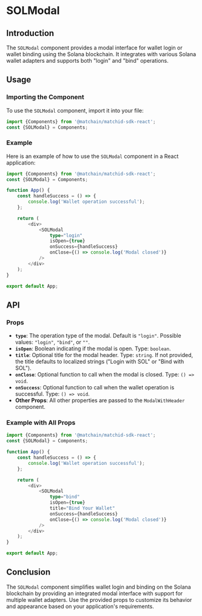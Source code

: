 # SOLModal

## Introduction

The `SOLModal` component provides a modal interface for wallet login or wallet binding using the Solana blockchain. It integrates with various Solana wallet adapters and supports both "login" and "bind" operations.

## Usage

### Importing the Component

To use the `SOLModal` component, import it into your file:

```typescript
import {Components} from '@matchain/matchid-sdk-react';
const {SOLModal} = Components;
```

### Example

Here is an example of how to use the `SOLModal` component in a React application:

```typescript
import {Components} from '@matchain/matchid-sdk-react';
const {SOLModal} = Components;

function App() {
    const handleSuccess = () => {
        console.log('Wallet operation successful');
    };

    return (
        <div>
            <SOLModal
                type="login"
                isOpen={true}
                onSuccess={handleSuccess}
                onClose={() => console.log('Modal closed')}
            />
        </div>
    );
}

export default App;
```

## API

### Props

- **`type`**: The operation type of the modal. Default is `"login"`. Possible values: `"login"`, `"bind"`, or `""`.
- **`isOpen`**: Boolean indicating if the modal is open. Type: `boolean`.
- **`title`**: Optional title for the modal header. Type: `string`. If not provided, the title defaults to localized strings ("Login with SOL" or "Bind with SOL").
- **`onClose`**: Optional function to call when the modal is closed. Type: `() => void`.
- **`onSuccess`**: Optional function to call when the wallet operation is successful. Type: `() => void`.
- **Other Props**: All other properties are passed to the `ModalWithHeader` component.

### Example with All Props

```typescript
import {Components} from '@matchain/matchid-sdk-react';
const {SOLModal} = Components;

function App() {
    const handleSuccess = () => {
        console.log('Wallet operation successful');
    };

    return (
        <div>
            <SOLModal
                type="bind"
                isOpen={true}
                title="Bind Your Wallet"
                onSuccess={handleSuccess}
                onClose={() => console.log('Modal closed')}
            />
        </div>
    );
}

export default App;
```

## Conclusion

The `SOLModal` component simplifies wallet login and binding on the Solana blockchain by providing an integrated modal interface with support for multiple wallet adapters. Use the provided props to customize its behavior and appearance based on your application's requirements.